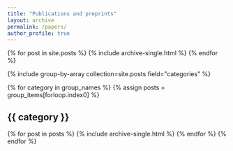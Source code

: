 ```yaml
---
title: "Publications and preprints"
layout: archive
permalink: /papers/
author_profile: true
---
```


{% for post in site.posts %}
  {% include archive-single.html %}
{% endfor %}


{% include group-by-array collection=site.posts field="categories" %}

{% for category in group_names %}
  {% assign posts = group_items[forloop.index0] %}
  <h2 id="{{ category | slugify }}" class="archive__subtitle">{{ category }}</h2>
  {% for post in posts %}
    {% include archive-single.html %}
  {% endfor %}
{% endfor %}